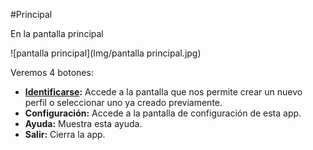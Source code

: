 #Principal



En la pantalla principal 

![pantalla principal](Img/pantalla principal.jpg)

Veremos 4 botones:

* **[Identificarse](identificarse.md):** Accede a la pantalla que nos permite crear un nuevo perfil o seleccionar uno ya creado previamente. 
* **Configuración:** Accede a la pantalla de configuración de esta app. 
* **Ayuda:** Muestra esta ayuda.
* **Salir:** Cierra la app.

